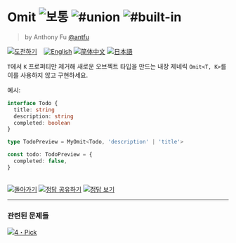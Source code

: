 <!--info-header-start--><h1>Omit <img src="https://img.shields.io/badge/-%EB%B3%B4%ED%86%B5-d9901a" alt="보통"/> <img src="https://img.shields.io/badge/-%23union-999" alt="#union"/> <img src="https://img.shields.io/badge/-%23built--in-999" alt="#built-in"/></h1><blockquote><p>by Anthony Fu <a href="https://github.com/antfu" target="_blank">@antfu</a></p></blockquote><p><a href="https://tsch.js.org/3/play/ko" target="_blank"><img src="https://img.shields.io/badge/-%EB%8F%84%EC%A0%84%ED%95%98%EA%B8%B0-3178c6?logo=typescript&logoColor=white" alt="도전하기"/></a> &nbsp;&nbsp;&nbsp;<a href="./README.md" target="_blank"><img src="https://img.shields.io/badge/-English-gray" alt="English"/></a>  <a href="./README.zh-CN.md" target="_blank"><img src="https://img.shields.io/badge/-%E7%AE%80%E4%BD%93%E4%B8%AD%E6%96%87-gray" alt="简体中文"/></a>  <a href="./README.ja.md" target="_blank"><img src="https://img.shields.io/badge/-%E6%97%A5%E6%9C%AC%E8%AA%9E-gray" alt="日本語"/></a> </p><!--info-header-end-->

`T`에서 `K` 프로퍼티만 제거해 새로운 오브젝트 타입을 만드는 내장 제네릭 `Omit<T, K>`를 이를 사용하지 않고 구현하세요.

예시:

```ts
interface Todo {
  title: string
  description: string
  completed: boolean
}

type TodoPreview = MyOmit<Todo, 'description' | 'title'>

const todo: TodoPreview = {
  completed: false,
}
```

<!--info-footer-start--><br><a href="../../README.ko.md" target="_blank"><img src="https://img.shields.io/badge/-%EB%8F%8C%EC%95%84%EA%B0%80%EA%B8%B0-grey" alt="돌아가기"/></a> <a href="https://tsch.js.org/3/answer/ko" target="_blank"><img src="https://img.shields.io/badge/-%EC%A0%95%EB%8B%B5%20%EA%B3%B5%EC%9C%A0%ED%95%98%EA%B8%B0-teal" alt="정답 공유하기"/></a> <a href="https://tsch.js.org/3/solutions" target="_blank"><img src="https://img.shields.io/badge/-%EC%A0%95%EB%8B%B5%20%EB%B3%B4%EA%B8%B0-de5a77?logo=awesome-lists&logoColor=white" alt="정답 보기"/></a> <hr><h3>관련된 문제들</h3><a href="https://github.com/type-challenges/type-challenges/blob/master/questions/4-easy-pick/README.ko.md" target="_blank"><img src="https://img.shields.io/badge/-4%E3%83%BBPick-7aad0c" alt="4・Pick"/></a> <!--info-footer-end-->